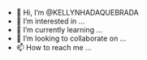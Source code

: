 - 👋 Hi, I’m @KELLYNHADAQUEBRADA
- 👀 I’m interested in ...
- 🌱 I’m currently learning ...
- 💞️ I’m looking to collaborate on ...
- 📫 How to reach me ...

<!---
KELLYNHADAQUEBRADA/KELLYNHADAQUEBRADA is a ✨ special ✨ repository because its `README.md` (this file) appears on your GitHub profile.
You can click the Preview link to take a look at your changes.
--->
